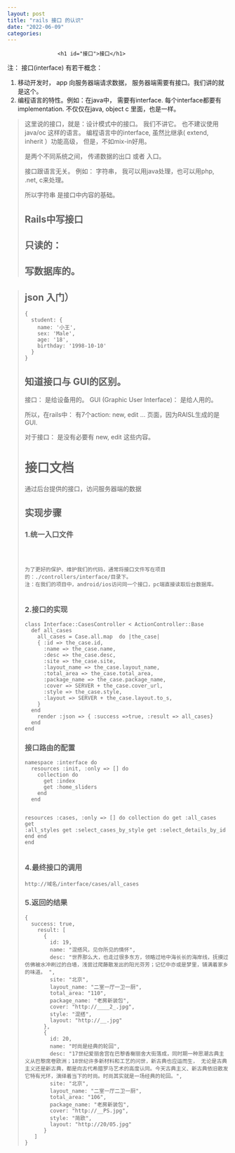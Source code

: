 ```yaml
---
layout: post
title: "rails 接口 的认识"
date: "2022-06-09"
categories: 
---
```


                    <h1 id="接口">接口</h1> 
<p>注： 接口(interface) 有若干概念：</p> 
<ol>
<li>移动开发时， app 向服务器端请求数据， 服务器端需要有接口。我们讲的就是这个。</li>
<li>编程语言的特性。例如：在java中， 需要有interface. 每个interface都要有implementation. 不仅仅在java, object c 里面，也是一样。</li>
</ol>
<blockquote> 
 <p>这里说的接口，就是：设计模式中的接口。 我们不讲它。 也不建议使用java/oc 这样的语言。 编程语言中的interface, 虽然比继承( extend, inherit ）功能高级， 但是，不如mix-in好用。</p> 
 <p>是两个不同系统之间， 传递数据的出口 或者 入口。</p> 
 <p>接口跟语言无关。 例如： 字符串， 我可以用java处理，也可以用php, .net, c来处理。</p> 
 <p>所以字符串 是接口中内容的基础。</p> 
 <h2 id="rails中写接口">Rails中写接口</h2> 
 <h2 id="只读的：">只读的：</h2> 
 <h2 id="写数据库的。">写数据库的。</h2> 
</blockquote> 
<blockquote> 
 <h2 id="json-另见一章：-json-入门）">json 入门）</h2> 
 <pre><code>{
  student: {
    name: '小王',
    sex: 'Male',
    age: '18',
    birthday: '1998-10-10'
  }
}
</code></pre> 
 <h2 id="知道接口与-gui的区别。">知道接口与 GUI的区别。</h2> 
 <p>接口： 是给设备用的。 GUI (Graphic User Interface)： 是给人用的。</p> 
 <p>所以，在rails中： 有7个action: new, edit ... 页面，因为RAISL生成的是 GUI.</p> 
 <p>对于接口： 是没有必要有 new, edit 这些内容。</p> 
 <h1 id="接口文档">接口文档</h1> 
 <p>通过后台提供的接口，访问服务器端的数据</p> 
 <h2 id="实现步骤">实现步骤</h2> 
 <h3 id="1统一入口文件">1.统一入口文件</h3> 
 <pre><code>

为了更好的保护、维护我们的代码，通常将接口文件写在项目的：./controllers/interface/目录下。
注：在我们的项目中，android/ios访问同一个接口，pc端直接读取后台数据库。
</code></pre> 
 <h3 id="2接口的实现">2.接口的实现</h3> 
 <pre><code>class Interface::CasesController &lt; ActionController::Base
  def all_cases
    all_cases = Case.all.map  do |the_case|
    { :id =&gt; the_case.id,
      :name =&gt; the_case.name,
      :desc =&gt; the_case.desc,
      :site =&gt; the_case.site,
      :layout_name =&gt; the_case.layout_name,
      :total_area =&gt; the_case.total_area,
      :package_name =&gt; the_case.package_name,
      :cover =&gt; SERVER + the_case.cover_url,
      :style =&gt; the_case.style,
      :layout =&gt; SERVER + the_case.layout.to_s,
    }
  end
    render :json =&gt; { :success =&gt;true, :result =&gt; all_cases}
  end
end
</code></pre> 
 <h3 id="3接口路由的配置">接口路由的配置</h3> 
 <pre><code>namespace :interface do
  resources :init, :only =&gt; [] do
    collection do
      get :index
      get :home_sliders
    end
  end

  resources :cases, :only =&gt; [] do
    collection do
      get :all_cases
      get :all_styles
      get :select_cases_by_style
      get :select_details_by_id
    end
  end
end
</code></pre> 
 <h3 id="4最终接口的调用">4.最终接口的调用</h3> 
 <pre><code>http://域名/interface/cases/all_cases
</code></pre> 
 <h3 id="5返回的结果">5.返回的结果</h3> 
 <pre><code>{
  success: true,
    result: [
      {
        id: 19,
        name: "混搭风，见你所见的情怀",
        desc: "世界那么大，也走过很多东方，领略过地中海长长的海岸线，抚摸过仿佛被水冲刷过的白墙，浅尝过爬藤散发出的阳光芬芳；记忆中亦或是梦里，铺满着家乡的味道。 ",
        site: "北京",
        layout_name: "二室一厅一卫一厨",
        total_area: "110",
        package_name: "老房新装包",
        cover: "http://____2_.jpg",
        style: "混搭",
        layout: "http://__.jpg"
      },
      {
        id: 20,
        name: "时尚是经典的轮回",
        desc: "17世纪爱丽舍宫在巴黎香榭丽舍大街落成，同时期一种思潮古典主义从巴黎席卷欧洲；18世纪许多新材料和工艺的问世，新古典也应运而生， 无论是古典主义还是新古典，都是向古代希腊罗马艺术的高度认同。今天古典主义、新古典依旧散发它特有光环，演绎着当下的时尚。时尚其实就是一场经典的轮回。",
        site: "北京",
        layout_name: "二室一厅二卫一厨",
        total_area: "106",
        package_name: "老房新装包",
        cover: "http://__PS.jpg",
        style: "简欧",
        layout: "http://20/05.jpg"
      }
   ]
}
</code></pre> 
</blockquote>
                
